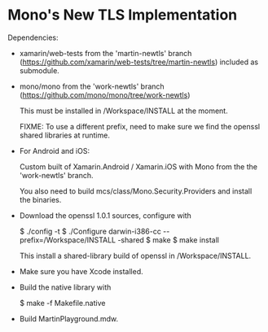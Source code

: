 Mono's New TLS Implementation
=============================

Dependencies:

* xamarin/web-tests from the 'martin-newtls' branch
  (https://github.com/xamarin/web-tests/tree/martin-newtls)
  included as submodule.
  
* mono/mono from the 'work-newtls' branch
  (https://github.com/mono/mono/tree/work-newtls)
  
  This must be installed in /Workspace/INSTALL at the moment.
  
  FIXME: To use a different prefix, need to make sure we find the
  openssl shared libraries at runtime.
  
* For Android and iOS:

  Custom built of Xamarin.Android / Xamarin.iOS with Mono from
  the the 'work-newtls' branch.
  
  You also need to build mcs/class/Mono.Security.Providers and
  install the binaries.

* Download the openssl 1.0.1 sources, configure with

  $ ./config -t
  $ ./Configure darwin-i386-cc --prefix=/Workspace/INSTALL -shared
  $ make
  $ make install
  
  This install a shared-library build of openssl in /Workspace/INSTALL.
  
* Make sure you have Xcode installed.

* Build the native library with

  $ make -f Makefile.native
  
* Build MartinPlayground.mdw.

